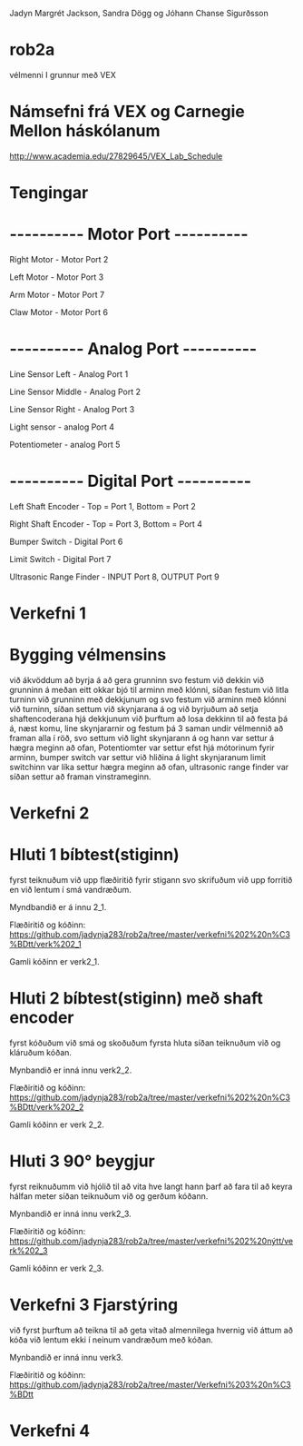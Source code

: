 Jadyn Margrét Jackson, Sandra Dögg og Jóhann Chanse Sigurðsson
# rob2a
vélmenni I grunnur með VEX
# Námsefni frá VEX og Carnegie Mellon háskólanum
 http://www.academia.edu/27829645/VEX_Lab_Schedule
# Tengingar
# ---------- Motor Port ----------
Right Motor - Motor Port 2

Left Motor - Motor Port 3

Arm Motor - Motor Port 7

Claw Motor - Motor Port 6
# ---------- Analog Port ----------
Line Sensor Left - Analog Port 1

Line Sensor Middle - Analog Port 2

Line Sensor Right - Analog Port 3

Light sensor - analog Port 4

Potentiometer - analog Port 5

# ---------- Digital Port ----------
Left Shaft Encoder - Top = Port 1, Bottom = Port 2

Right Shaft Encoder - Top = Port 3, Bottom = Port 4

Bumper Switch - Digital Port 6

Limit Switch - Digital Port 7

Ultrasonic Range Finder - INPUT Port 8, OUTPUT Port 9

# Verkefni 1

# Bygging vélmensins
við ákvöddum að byrja á að gera grunninn svo festum við dekkin við grunninn á meðan eitt okkar bjó til arminn með klónni,
síðan festum við litla turninn við grunninn með dekkjunum og svo festum við arminn með klónni við turninn, síðan settum við
skynjarana á og við byrjuðum að setja shaftencoderana hjá dekkjunum við þurftum að losa dekkinn til að festa þá á, næst komu,
line skynjararnir og festum þá 3 saman undir vélmennið að framan alla í röð, svo settum við light skynjarann á og hann var settur 
á hægra meginn að ofan, Potentiomter var settur efst hjá mótorinum fyrir arminn, bumper switch var settur við hliðina á light
skynjaranum limit switchinn var líka settur hægra meginn að ofan, ultrasonic range finder var síðan settur að framan vinstrameginn.

# Verkefni 2

# Hluti 1 bíbtest(stiginn)
fyrst teiknuðum við upp flæðiritið fyrir stigann svo skrifuðum við upp forritið en við lentum í smá vandræðum.

Myndbandið er á innu 2_1. 

Flæðiritið og kóðinn: https://github.com/jadynja283/rob2a/tree/master/verkefni%202%20n%C3%BDtt/verk%202_1

Gamli kóðinn er verk2_1.

# Hluti 2 bíbtest(stiginn) með shaft encoder
fyrst kóðuðum við smá og skoðuðum fyrsta hluta síðan teiknuðum við og kláruðum kóðan.

Mynbandið er inná innu verk2_2.

Flæðiritið og kóðinn: https://github.com/jadynja283/rob2a/tree/master/verkefni%202%20n%C3%BDtt/verk%202_2

Gamli kóðinn er verk 2_2.

# Hluti 3 90° beygjur
fyrst reiknuðumm við hjólið til að vita hve langt hann þarf að fara til að keyra hálfan meter síðan teiknuðum við og gerðum kóðann.

Mynbandið er inná innu verk2_3.

Flæðiritið og kóðinn: https://github.com/jadynja283/rob2a/tree/master/verkefni%202%20nýtt/verk%202_3

Gamli kóðinn er verk 2_3.

# Verkefni 3 Fjarstýring

við fyrst þurftum að teikna til að geta vitað almennilega hvernig við áttum að kóða við lentum ekki í neinum vandræðum með kóðan.

Mynbandið er inná innu verk3.

Flæðiritið og kóðinn: https://github.com/jadynja283/rob2a/tree/master/Verkefni%203%20n%C3%BDtt

# Verkefni 4
